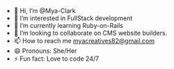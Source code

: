 - 👋 Hi, I’m @Mya-Clark
- 👀 I’m interested in FullStack development 
- 🌱 I’m currently learning Ruby-on-Rails
- 💞️ I’m looking to collaborate on CMS website builders.
- 📫 How to reach me myacreatives82@gmail.com
- 😄 Pronouns: She/Her
- ⚡ Fun fact: Love to code 24/7

<!---
Mya-Clark/Mya-Clark is a ✨ special ✨ repository because its `README.md` (this file) appears on your GitHub profile.
You can click the Preview link to take a look at your changes.
--->
